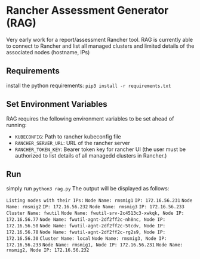 # Rancher Assessment Generator (RAG)

Very early work for a report/assessment Rancher tool.
RAG is currently able to connect to Rancher and list all managed clusters and limited details of the associated nodes (hostname, IPs)

## Requirements

install the python requirements:
```pip3 install -r requirements.txt```

## Set Environment Variables

RAG requires the following environment variables to be set ahead of running:

- ```KUBECONFIG```: Path to rancher kubeconfig file
- ```RANCHER_SERVER_URL```: URL of the rancher server
- ```RANCHER_TOKEN_KEY```: Bearer token key for rancher UI (the user must be authorized to list details of all managedd clusters in Rancher.)

## Run

simply run ```python3 rag.py```
The output will be displayed as follows:

```Listing nodes with their IPs:```
```Node Name: rmsmig1```
```IP: 172.16.56.231```
```Node Name: rmsmig2```
```IP: 172.16.56.232```
```Node Name: rmsmig3```
```IP: 172.16.56.233```
```Cluster Name: fwutil```
```Node Name: fwutil-srv-2c4513c3-xwkqk, Node IP: 172.16.56.77```
```Node Name: fwutil-agnt-2df2ff2c-nh8nc, Node IP: 172.16.56.50```
```Node Name: fwutil-agnt-2df2ff2c-5tcdv, Node IP: 172.16.56.78```
```Node Name: fwutil-agnt-2df2ff2c-rg2s9, Node IP: 172.16.56.30```
```Cluster Name: local```
```Node Name: rmsmig3, Node IP: 172.16.56.233```
```Node Name: rmsmig1, Node IP: 172.16.56.231```
```Node Name: rmsmig2, Node IP: 172.16.56.232```